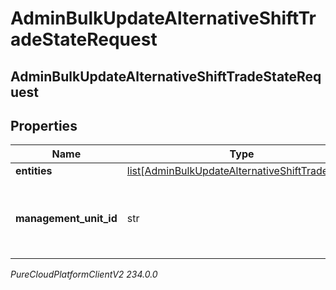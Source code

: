 # AdminBulkUpdateAlternativeShiftTradeStateRequest

## AdminBulkUpdateAlternativeShiftTradeStateRequest

## Properties

|Name | Type | Description | Notes|
|------------ | ------------- | ------------- | -------------|
| **entities** | [list[AdminBulkUpdateAlternativeShiftTradeState]](AdminBulkUpdateAlternativeShiftTradeState) |  | [optional] |
| **management_unit_id** | str | The ID of the management unit for this alternative shift bulk trade update | |



_PureCloudPlatformClientV2 234.0.0_
